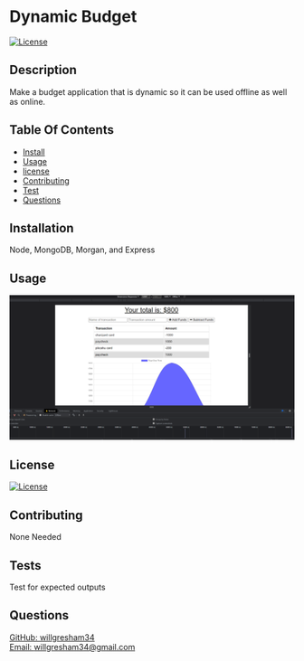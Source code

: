 # Dynamic Budget

[![License](https://img.shields.io/badge/License-MIT-brightgreen)](https://opensource.org/licenses/MIT)

## Description

Make a budget application that is dynamic so it can be used offline as well as online.

## Table Of Contents

- [Install](#installs)
- [Usage](#usage)
- [license](#license)
- [Contributing](#contributing)
- [Test](#test)
- [Questions](#questions)

## Installation

Node, MongoDB, Morgan, and Express

## Usage

![header image](./public/icons/screenshot.png)

## License

[![License](https://img.shields.io/badge/License-MIT-brightgreen)](https://opensource.org/licenses/MIT)

## Contributing

None Needed

## Tests

Test for expected outputs

## Questions

[GitHub: willgresham34](https://github.com/willgresham34) <br>
[Email: willgresham34@gmail.com](mailto:willgresham34@gmail.com)
